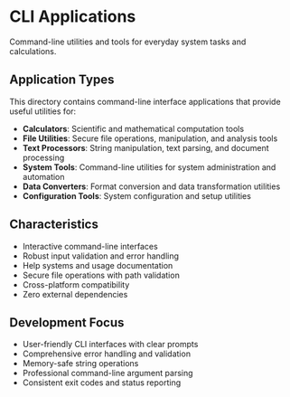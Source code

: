 # CLI Applications

Command-line utilities and tools for everyday system tasks and calculations.

## Application Types

This directory contains command-line interface applications that provide useful utilities for:

- **Calculators**: Scientific and mathematical computation tools
- **File Utilities**: Secure file operations, manipulation, and analysis tools
- **Text Processors**: String manipulation, text parsing, and document processing
- **System Tools**: Command-line utilities for system administration and automation
- **Data Converters**: Format conversion and data transformation utilities
- **Configuration Tools**: System configuration and setup utilities

## Characteristics

- Interactive command-line interfaces
- Robust input validation and error handling
- Help systems and usage documentation
- Secure file operations with path validation
- Cross-platform compatibility
- Zero external dependencies

## Development Focus

- User-friendly CLI interfaces with clear prompts
- Comprehensive error handling and validation
- Memory-safe string operations
- Professional command-line argument parsing
- Consistent exit codes and status reporting
